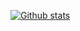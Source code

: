 [![Github stats](https://github-readme-stats.vercel.app/api?username=luuhai48)](https://github.com/anuraghazra/github-readme-stats)
